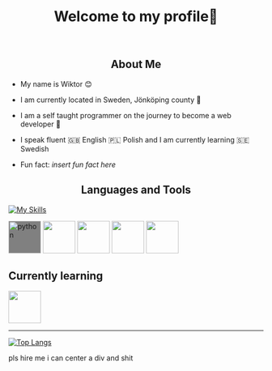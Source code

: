 <div align="center">
    <h1>Welcome to my profile👋</h1>
</div>

<br>

<div>
<h2 align="center">About Me</h2>

* My name is Wiktor 😊

* I am currently located in Sweden, Jönköping county 💯

* I am a self taught programmer on the journey to become a web developer 🚀

* I speak fluent 🇬🇧 English 🇵🇱 Polish and I am currently learning 🇸🇪 Swedish

* Fun fact: <i>insert fun fact here</i>
</div>

<div>
<h2 align="center">Languages and Tools</h2>

[![My Skills](https://skillicons.dev/icons?i=python,js,ts,mongodb,linux)](https://skillicons.dev)
    
[<img style="background-color: gray; border-radius:2px;" width="64" height="64" alt="python" src="https://cdn.jsdelivr.net/gh/devicons/devicon/icons/python/python-original.svg"/>](https://www.python.org/)
[<img width="64" height="64" src="https://cdn.jsdelivr.net/gh/devicons/devicon/icons/javascript/javascript-original.svg"/>](https://developer.mozilla.org/en-US/docs/Web/javascript)
[<img width="64" height="64" src="https://cdn.jsdelivr.net/gh/devicons/devicon/icons/typescript/typescript-original.svg"/>](https://www.typescriptlang.org/)
[<img width="64" height="64" src="https://cdn.jsdelivr.net/gh/devicons/devicon/icons/mongodb/mongodb-original.svg"/>](https://www.mongodb.com/)
[<img width="64" height="64" src="https://cdn.jsdelivr.net/gh/devicons/devicon/icons/linux/linux-original.svg"/>](https://www.linux.org/)
    
   
</div>

## Currently learning

[<img width="64" height="64" src="https://cdn.jsdelivr.net/gh/devicons/devicon/icons/vuejs/vuejs-original-wordmark.svg" />](https://vuejs.org/)
          
<hr>

[![Top Langs](https://github-readme-stats.vercel.app/api/top-langs/?username=anuraghazra&layout=compact)](https://github.com/anuraghazra/github-readme-stats)


pls hire me i can center a div and shit

